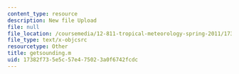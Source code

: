 ```yaml
---
content_type: resource
description: New file Upload
file: null
file_location: /coursemedia/12-811-tropical-meteorology-spring-2011/17382f735e5c57e475023a0f6742fcdc_getsounding.m
file_type: text/x-objcsrc
resourcetype: Other
title: getsounding.m
uid: 17382f73-5e5c-57e4-7502-3a0f6742fcdc
---
```

